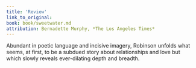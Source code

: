 ```yaml
---
title: 'Review'
link_to_original:
book: book/sweetwater.md
attribution: Bernadette Murphy, *The Los Angeles Times*
---
```

Abundant in poetic language and incisive imagery, Robinson unfolds what seems, at first, to be a subdued story about relationships and love but which slowly reveals ever-dilating depth and breadth.

